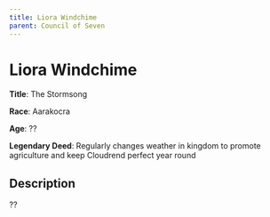 ```yaml
---
title: Liora Windchime
parent: Council of Seven
---
```


# Liora Windchime

**Title**: The Stormsong

**Race**: Aarakocra

**Age**: ??

**Legendary Deed**: Regularly changes weather in kingdom to promote agriculture and keep Cloudrend perfect year round

## Description

??
